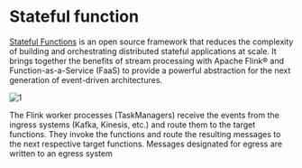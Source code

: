 # Stateful function

[Stateful Functions](https://ci.apache.org/projects/flink/flink-statefun-docs-release-2.1/) is an open source framework that reduces the complexity of building and orchestrating distributed stateful applications at scale. It brings together the benefits of stream processing with Apache Flink® and Function-as-a-Service (FaaS) to provide a powerful abstraction for the next generation of event-driven architectures.

 ![1](https://ci.apache.org/projects/flink/flink-statefun-docs-release-2.1/fig/concepts/arch_overview.svg)

The Flink worker processes (TaskManagers) receive the events from the ingress systems (Kafka, Kinesis, etc.) and route them to the target functions. They invoke the functions and route the resulting messages to the next respective target functions. Messages designated for egress are written to an egress system 